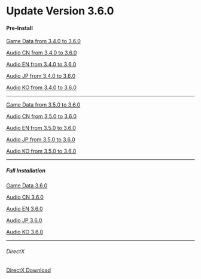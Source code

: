 # Update Version 3.6.0
  
#### Pre-Install
 
 [Game Data from 3.4.0 to 3.6.0](https://autopatchhk.yuanshen.com/client_app/update/hk4e_global/10/game_3.4.0_3.6.0_hdiff_t30d4K7DUnwNcmja.zip)
  
 [Audio CN from 3.4.0 to 3.6.0](https://autopatchhk.yuanshen.com/client_app/update/hk4e_global/10/zh-cn_3.4.0_3.6.0_hdiff_wsQFNvrIdV4qLKCG.zip) 
  
 [Audio EN from 3.4.0 to 3.6.0](https://autopatchhk.yuanshen.com/client_app/update/hk4e_global/10/en-us_3.4.0_3.6.0_hdiff_gmhB8dVWQJRKlyLj.zip) 
  
 [Audio JP from 3.4.0 to 3.6.0](https://autopatchhk.yuanshen.com/client_app/update/hk4e_global/10/ja-jp_3.4.0_3.6.0_hdiff_akC64FrYKsS3ow5M.zip) 
  
 [Audio KO from 3.4.0 to 3.6.0](https://autopatchhk.yuanshen.com/client_app/update/hk4e_global/10/ko-kr_3.4.0_3.6.0_hdiff_bf2wae6FH7npkOgt.zip) 
  
<hr>
  
 [Game Data from 3.5.0 to 3.6.0](https://autopatchhk.yuanshen.com/client_app/update/hk4e_global/10/game_3.5.0_3.6.0_hdiff_70c4ojbL1mfTwY3Q.zip) 
  
 [Audio CN from 3.5.0 to 3.6.0](https://autopatchhk.yuanshen.com/client_app/update/hk4e_global/10/zh-cn_3.5.0_3.6.0_hdiff_hJrb6Zzsq0m7GQHK.zip) 
  
 [Audio EN from 3.5.0 to 3.6.0](https://autopatchhk.yuanshen.com/client_app/update/hk4e_global/10/en-us_3.5.0_3.6.0_hdiff_xS3HAI51ksDQOl8c.zip) 
  
 [Audio JP from 3.5.0 to 3.6.0](https://autopatchhk.yuanshen.com/client_app/update/hk4e_global/10/ja-jp_3.5.0_3.6.0_hdiff_6ewT53aBmuNbdPJE.zip) 
  
 [Audio KO from 3.5.0 to 3.6.0](https://autopatchhk.yuanshen.com/client_app/update/hk4e_global/10/ko-kr_3.5.0_3.6.0_hdiff_GDlPHvUgyXQwje9C.zip) 
   
 <hr> 
  
##### Full Installation
 
 [Game Data 3.6.0](https://autopatchhk.yuanshen.com/client_app/download/pc_zip/20230331200258_xR748JQdRJ19pQH0/GenshinImpact_3.6.0.zip) 
  
 [Audio CN 3.6.0](https://autopatchhk.yuanshen.com/client_app/download/pc_zip/20230331200258_xR748JQdRJ19pQH0/Audio_Chinese_3.6.0.zip) 
  
 [Audio EN 3.6.0](https://autopatchhk.yuanshen.com/client_app/download/pc_zip/20230331200258_xR748JQdRJ19pQH0/Audio_English(US)_3.6.0.zip) 
  
 [Audio JP 3.6.0](https://autopatchhk.yuanshen.com/client_app/download/pc_zip/20230331200258_xR748JQdRJ19pQH0/Audio_Japanese_3.6.0.zip) 
  
 [Audio KO 3.6.0](https://autopatchhk.yuanshen.com/client_app/download/pc_zip/20230331200258_xR748JQdRJ19pQH0/Audio_Korean_3.6.0.zip)
  
 <hr> 
  
###### DirectX
 [DirectX Download](https://autopatchhk.yuanshen.com/client_app/plugins/DXSETUP.zip)
